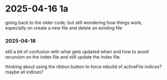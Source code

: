 # 2025-04-16 1a  

going back to the older code; but still wondering how things work; especially on create a new file and delete an existing file

### 2025-04-18  
still a bit of confusion with what gets updated when and how to avoid recursion on the index file and still update the index file.  

thinking about using the ribbon button to force rebuild of activeFile indices? maybe all indices?  

